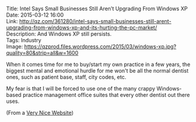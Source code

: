 Title: Intel Says Small Businesses Still Aren’t Upgrading From Windows XP  
Date: 2015-03-12 16:00  
Link: http://qz.com/361280/intel-says-small-businesses-still-arent-upgrading-from-windows-xp-and-its-hurting-the-pc-market/  
Description: And Windows XP still persists.  
Tags: Industry  
Image: https://qzprod.files.wordpress.com/2015/03/windows-xp.jpg?quality=80&strip=all&w=1600  

When it comes time for me to buy/start my own practice in a few years, the biggest mental and emotional hurdle for me won't be all the normal dentist ones, such as patient base, staff, city codes, etc. 

My fear is that I will be forced to use one of the many crappy Windows-based practice management office suites that every other dentist out there uses. 

(From a [Very Nice Website][1])

[1]: http://verynicewebsite.net/2015/03/thanks-for-nothing-dentists/ "Source post from John Motlz"